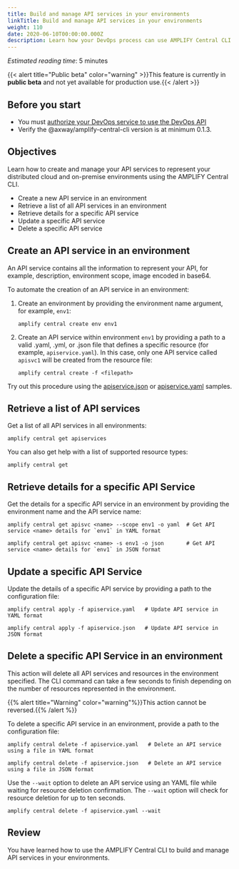 ```yaml
---
title: Build and manage API services in your environments
linkTitle: Build and manage API services in your environments
weight: 110
date: 2020-06-10T00:00:00.000Z
description: Learn how your DevOps process can use AMPLIFY Central CLI to build and manage API services in your environments.
---
```

*Estimated reading time*: 5 minutes

{{< alert title="Public beta" color="warning" >}}This feature is currently in **public beta** and not yet available for production use.{{< /alert >}}

## Before you start

* You must [authorize your DevOps service to use the DevOps API](/docs/central/cli_getstarted/)
* Verify the @axway/amplify-central-cli version is at minimum 0.1.3.

## Objectives

Learn how to create and manage your API services to represent your distributed cloud and on-premise environments using the AMPLIFY Central CLI.

* Create a new API service in an environment
* Retrieve a list of all API services in an environment
* Retrieve details for a specific API service
* Update a specific API service
* Delete a specific API service

## Create an API service in an environment

An API service contains all the information to represent your API, for example, description, environment scope, image encoded in base64.

To automate the creation of an API service in an environment:

1. Create an environment by providing the environment name argument, for example, `env1`:

    ```
    amplify central create env env1
    ```

2. Create an API service within environment `env1` by providing a path to a valid .yaml, .yml, or .json file that defines a specific resource (for example, `apiservice.yaml`).  In this case, only one API service called `apisvc1` will be created from the resource file:

    ```
    amplify central create -f <filepath>
    ```

Try out this procedure using the [apiservice.json](/resources/central/apiservice.json) or [apiservice.yaml](/resources/central/apiservice.yaml) samples.

## Retrieve a list of API services

Get a list of all API services in all environments:

```
amplify central get apiservices
```

You can also get help with a list of supported resource types:

```
amplify central get
```

## Retrieve details for a specific API Service

Get the details for a specific API service in an environment by providing the environment name and the API service name:

```
amplify central get apisvc <name> --scope env1 -o yaml  # Get API service <name> details for `env1` in YAML format
```

```
amplify central get apisvc <name> -s env1 -o json       # Get API service <name> details for `env1` in JSON format  
```

## Update a specific API Service

Update the details of a specific API service by providing a path to the configuration file:

```
amplify central apply -f apiservice.yaml   # Update API service in YAML format
```

```
amplify central apply -f apiservice.json   # Update API service in JSON format
```

## Delete a specific API Service in an environment

This action will delete all API services and resources in the environment specified. The CLI command can take a few seconds to finish depending on the number of resources represented in the environment.

{{% alert title="Warning" color="warning"%}}This action cannot be reversed.{{% /alert %}}

To delete a specific API service in an environment, provide a path to the configuration file:

```
amplify central delete -f apiservice.yaml   # Delete an API service using a file in YAML format
```

```
amplify central delete -f apiservice.json   # Delete an API service using a file in JSON format
```

Use the `--wait` option to delete an API service using an YAML file while waiting for resource deletion confirmation. The `--wait` option will check for resource deletion for up to ten seconds.

```
amplify central delete -f apiservice.yaml --wait
```

## Review

You have learned how to use the AMPLIFY Central CLI to build and manage API services in your environments.
